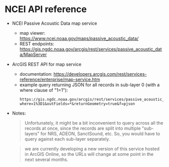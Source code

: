 # NCEI API reference

- NCEI Passive Acoustic Data map service
    - map viewer: https://www.ncei.noaa.gov/maps/passive_acoustic_data/
    - REST endpoints: https://gis.ngdc.noaa.gov/arcgis/rest/services/passive_acoustic_data/MapServer
- ArcGIS REST API for map service
    - documentation: https://developers.arcgis.com/rest/services-reference/enterprise/map-service.htm
    - example query returning JSON for all records in sub-layer 0 (with a where clause of "1=1"):
        ```
        https://gis.ngdc.noaa.gov/arcgis/rest/services/passive_acoustic_data/MapServer/0/query?where=1%3D1&outFields=*&returnGeometry=true&f=pjson
        ```
- Notes:
    > Unfortunately, it might be a bit inconvenient to query across all the records at once, since the records are split into multiple "sub-layers" for NRS, ADEON, SanctSound, etc. So, you would have to query against each sub-layer separately.
    
    > we are currently developing a new version of this service hosted in ArcGIS Online, so the URLs will change at some point in the next several months.
